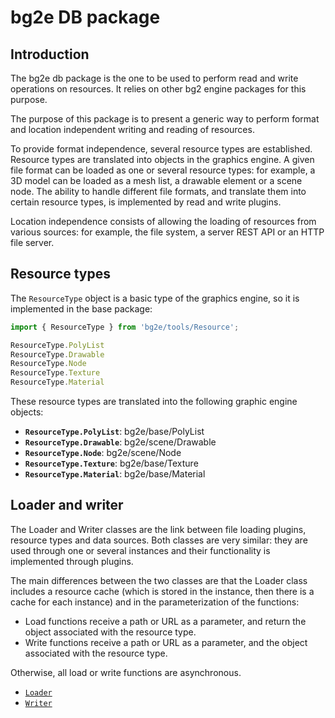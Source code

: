 # bg2e DB package

## Introduction

The bg2e db package is the one to be used to perform read and write operations on resources. It relies on other bg2 engine packages for this purpose.

The purpose of this package is to present a generic way to perform format and location independent writing and reading of resources.

To provide format independence, several resource types are established. Resource types are translated into objects in the graphics engine. A given file format can be loaded as one or several resource types: for example, a 3D model can be loaded as a mesh list, a drawable element or a scene node. The ability to handle different file formats, and translate them into certain resource types, is implemented by read and write plugins.

Location independence consists of allowing the loading of resources from various sources: for example, the file system, a server REST API or an HTTP file server.

## Resource types

The `ResourceType` object is a basic type of the graphics engine, so it is implemented in the base package:

```js
import { ResourceType } from 'bg2e/tools/Resource';

ResourceType.PolyList
ResourceType.Drawable
ResourceType.Node
ResourceType.Texture
ResourceType.Material
```

These resource types are translated into the following graphic engine objects:

- **`ResourceType.PolyList`**: bg2e/base/PolyList
- **`ResourceType.Drawable`**: bg2e/scene/Drawable
- **`ResourceType.Node`**: bg2e/scene/Node
- **`ResourceType.Texture`**: bg2e/base/Texture
- **`ResourceType.Material`**: bg2e/base/Material

## Loader and writer

The Loader and Writer classes are the link between file loading plugins, resource types and data sources. Both classes are very similar: they are used through one or several instances and their functionality is implemented through plugins.

The main differences between the two classes are that the Loader class includes a resource cache (which is stored in the instance, then there is a cache for each instance) and in the parameterization of the functions:

- Load functions receive a path or URL as a parameter, and return the object associated with the resource type.
- Write functions receive a path or URL as a parameter, and the object associated with the resource type.

Otherwise, all load or write functions are asynchronous.

- [`Loader`](loader.md)
- [`Writer`](writer.md)



